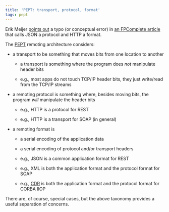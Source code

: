 ```yaml
---
title: 'PEPT: transport, protocol, format'
tags: pept
---
```


Erik Meijer [points out](https://twitter.com/headinthebox/statuses/460414363166576640) a typo (or conceptual error) in [an FPComplete article](https://t.co/77tsmmMADr) that calls JSON a protocol and HTTP a format.

The [PEPT](http://bit.ly/1tRj5TY) remoting architecture considers:

-   a transport to be something that moves bits from one location to another
    
    -   a transport is something where the program does *not* manipulate header bits
    
    -   e.g., most apps do not touch TCP/IP header bits, they just write/read from the TCP/IP streams

-   a remoting protocol is something where, besides moving bits, the program *will* manipulate the header bits
    
    -   e.g., HTTP is a protocol for REST
    
    -   e.g., HTTP is a transport for SOAP (in general)

-   a remoting format is
    
    -   a serial encoding of the application data
    
    -   a serial encoding of protocol and/or transport headers
    
    -   e.g., JSON is a common application format for REST
    
    -   e.g., XML is both the application format and the protocol format for SOAP
    
    -   e.g., [CDR](http://en.wikipedia.org/wiki/Common_Data_Representation) is both the application format and the protocol format for CORBA IIOP

There are, of course, special cases, but the above taxonomy provides a useful separation of concerns.
